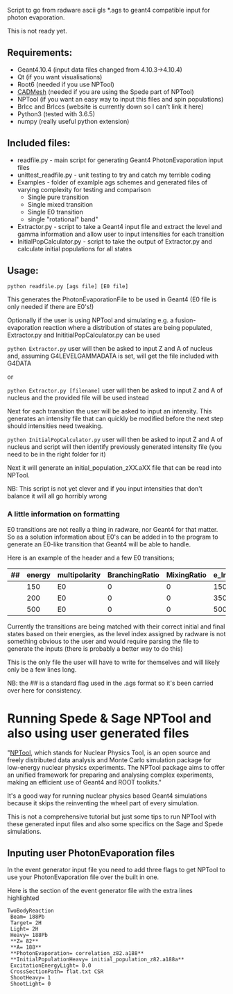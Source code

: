 Script to go from radware ascii gls \*.ags to geant4 compatible input for photon evaporation.

This is not ready yet.

## Requirements:
* Geant4.10.4 (input data files changed from 4.10.3->4.10.4)
* Qt (if you want visualisations)
* Root6 (needed if you use NPTool)
* [CADMesh](https://github.com/christopherpoole/CADMesh) (needed if you are using the Spede part of NPTool)
* NPTool (if you want an easy way to input this files and spin populations)
* BrIcc and BrIccs (website is currently down so I can't link it here)
* Python3 (tested with 3.6.5)
* numpy (really useful python extension)

## Included files:
* readfile.py - main script for generating Geant4 PhotonEvaporation input files
* unittest_readfile.py - unit testing to try and catch my terrible coding
* Examples - folder of examlple ags schemes and generated files of varying complexity for testing and comparison
    * Single pure transition
    * Single mixed transition
    * Single E0 transition
    * single "rotational" band"
* Extractor.py - script to take a Geant4 input file and extract the level and gamma information and allow user to input intensities for each transition
* InitialPopCalculator.py - script to take the output of Extractor.py and calculate initial populations for all states

## Usage:
`python readfile.py [ags file] [E0 file]`

This generates the PhotonEvaporationFile to be used in Geant4 (E0 file is only needed if there are E0's!)

Optionally if the user is using NPTool and simulating e.g. a fusion-evaporation reaction where a distribution of states are being populated, Extractor.py and InititialPopCalculator.py can be used

`python Extractor.py` user will then be asked to input Z and A of nucleus and, assuming G4LEVELGAMMADATA is set, will get the file included with G4DATA

or

`python Extractor.py [filename]` user will then be asked to input Z and A of nucleus and the provided file will be used instead

Next for each transition the user will be asked to input an intensity. This generates an intensity file that can quickly be modified before the next step should intensities need tweaking.

`python InitialPopCalculator.py` user will then be asked to input Z and A of nucleus and script will then identify previously generated intensity file (you need to be in the right folder for it)

Next it will generate an initial_population_zXX.aXX file that can be read into NPTool. 

NB: This script is not yet clever and if you input intensities that don't balance it will all go horribly wrong

### A little information on formatting
E0 transitions are not really a thing in radware, nor Geant4 for that matter.
So as a solution information about E0's can be added in to the program to generate an E0-like transition that Geant4 will be able to handle.

Here is an example of the header and a few E0 transitions;

| ## | energy | multipolarity | BranchingRatio | MixingRatio | e_Init | e_Final |
| --- | --- | --- | --- | --- | --- | --- |
|   | 150 | E0 | 0 | 0 | 150 | 0 |
|   | 200 | E0 | 0 | 0 | 350 | 150 |
|   | 500 | E0 | 0 | 0 | 500 | 0 |

Currently the transitions are being matched with their correct initial and final states based on their energies, as the level index assigned by radware is not something obvious to the user and would require parsing the file to generate the inputs (there is probably a better way to do this)

This is the only file the user will have to write for themselves and will likely only be a few lines long.

NB: the ## is a standard flag used in the .ags format so it's been carried over here for consistency.

# Running Spede & Sage NPTool and also using user generated files
"[NPTool](nptool.org), which stands for Nuclear Physics Tool, is an open source and freely distributed data analysis and Monte Carlo simulation package for low-energy nuclear physics experiments. The NPTool package aims to offer an unified framework for preparing and analysing complex experiments, making an efficient use of Geant4 and ROOT toolkits."

It's a good way for running nuclear physics based Geant4 simulations because it skips the reinventing the wheel part of every simulation.

This is not a comprehensive tutorial but just some tips to run NPTool with these generated input files and also some specifics on the Sage and Spede simulations.

## Inputing user PhotonEvaporation files
In the event generator input file you need to add three flags to get NPTool to use your PhotonEvaporation file over the built in one.

Here is the section of the event generator file with the extra lines highlighted
```
TwoBodyReaction
 Beam= 188Pb
 Target= 2H
 Light= 2H
 Heavy= 188Pb
 **Z= 82**
 **A= 188**
 **PhotonEvaporation= correlation_z82.a188**
 **InitialPopulationHeavy= initial_population_z82.a188a**
 ExcitationEnergyLight= 0.0
 CrossSectionPath= flat.txt CSR
 ShootHeavy= 1
 ShootLight= 0
```
